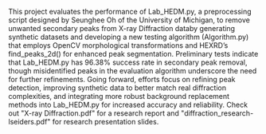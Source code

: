 This project evaluates the performance of Lab_HEDM.py, a preprocessing script designed by Seunghee Oh of the University of Michigan, to remove unwanted secondary peaks from X-ray Diffraction databy generating synthetic datasets and developing a new testing algorithm (Algorithm.py) that employs OpenCV morphological transformations and HEXRD’s find_peaks_2d() for enhanced peak segmentation. Preliminary tests indicate that Lab_HEDM.py has 96.38% success rate in secondary peak removal, though misidentified peaks in the evaluation algorithm underscore the need for further refinements. Going forward, efforts focus on refining peak detection, improving synthetic data to better match real diffraction complexities, and integrating more robust background replacement methods into Lab_HEDM.py for increased accuracy and reliability.
Check out "X-ray Diffraction.pdf" for a research report and "diffraction_research-lseiders.pdf" for research presentation slides.
